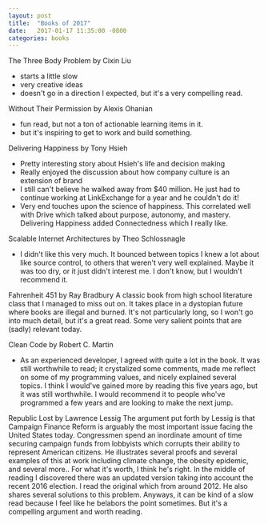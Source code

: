```yaml
---
layout: post
title:  "Books of 2017"
date:   2017-01-17 11:35:00 -0800
categories: books
---
```


The Three Body Problem by Cixin Liu
  - starts a little slow
  - very creative ideas
  - doesn't go in a direction I expected, but it's a very compelling read.

Without Their Permission by Alexis Ohanian
 - fun read, but not a ton of actionable learning items in it.
 - but it's inspiring to get to work and build something.

Delivering Happiness by Tony Hsieh
 - Pretty interesting story about Hsieh's life and decision making
 - Really enjoyed the discussion about how company culture is an extension of brand
 - I still can't believe he walked away from $40 million. He just had to continue working at LinkExchange for a year and he couldn't do it! 
 - Very end touches upon the science of happiness. This correlated well with Drive which talked about purpose, autonomy, and mastery. Delivering Happiness added Connectedness which I really like.

Scalable Internet Architectures by Theo Schlossnagle
- I didn't like this very much. It bounced between topics I knew a lot about like source control, to others that weren't very well explained. Maybe it was too dry, or it just didn't interest me. I don't know, but I wouldn't recommend it.

Fahrenheit 451 by Ray Bradbury
A classic book from high school literature class that I managed to miss out on. It takes place in a dystopian future where books are illegal and burned. It's not particularly long, so I won't go into much detail, but it's a great read. Some very salient points that are (sadly) relevant today.

Clean Code by Robert C. Martin
 - As an experienced developer, I agreed with quite a lot in the book. It was still worthwhile to read; it crystalized some comments, made me reflect on some of my programming values, and nicely explained several topics. I think I would've gained more by reading this five years ago, but it was still worthwhile. I would recommend it to people who've programmed a few years and are looking to make the next jump.

Republic Lost by Lawrence Lessig
The argument put forth by Lessig is that Campaign Finance Reform is arguably the most important issue facing the United States today. Congressmen spend an inordinate amount of time securing campaign funds from lobbyists which corrupts their ability to represent American citizens. He illustrates several proofs and several examples of this at work including climate change, the obesity epidemic, and several more.. For what it's worth, I think he's right. In the middle of reading I discovered there was an updated version taking into account the recent 2016 election. I read the original which from around 2012. He also shares several solutions to this problem. Anyways, it can be kind of a slow read because I feel like he belabors the point sometimes. But it's a compelling argument and worth reading.